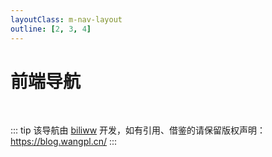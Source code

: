 ```yaml
---
layoutClass: m-nav-layout
outline: [2, 3, 4]
---
```


<script setup>
import { NAV_DATA } from './data'
</script>
<style src="./index.scss"></style>

# 前端导航

<MNavLinks v-for="{title, items} in NAV_DATA" :title="title" :items="items"/>

<br />

::: tip
该导航由 [biliww](https://blog.wangpl.cn/) 开发，如有引用、借鉴的请保留版权声明：<https://blog.wangpl.cn/>
:::

